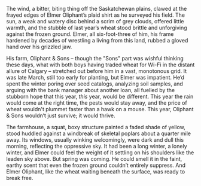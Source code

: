 The wind, a bitter, biting thing off the Saskatchewan plains, clawed at the frayed edges of Elmer Oliphant’s plaid shirt as he surveyed his field. The sun, a weak and watery disc behind a scrim of grey clouds, offered little warmth, and the stubble of last year’s wheat stood brittle and unforgiving against the frozen ground. Elmer, all six-foot-three of him, his frame hardened by decades of wrestling a living from this land, rubbed a gloved hand over his grizzled jaw.

His farm, Oliphant & Sons – though the "Sons" part was wishful thinking these days, what with both boys having traded wheat for Wi-Fi in the distant allure of Calgary – stretched out before him in a vast, monotonous grid. It was late March, still too early for planting, but Elmer was impatient. He’d spent the winter poring over seed catalogs, analyzing soil samples, and arguing with the bank manager about another loan, all fuelled by the stubborn hope that this year, *this* year, would be different. This year the rain would come at the right time, the pests would stay away, and the price of wheat wouldn't plummet faster than a hawk on a mouse. This year, Oliphant & Sons wouldn’t just survive; it would thrive.

The farmhouse, a squat, boxy structure painted a faded shade of yellow, stood huddled against a windbreak of skeletal poplars about a quarter mile away. Its windows, usually winking welcomingly, were dark and dull this morning, reflecting the oppressive sky. It had been a long winter, a lonely winter, and Elmer could feel the weight of it settling on his shoulders like the leaden sky above. But spring was coming. He could smell it in the faint, earthy scent that even the frozen ground couldn’t entirely suppress. And Elmer Oliphant, like the wheat waiting beneath the surface, was ready to break free.
